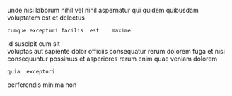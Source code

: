 <!--
title: Diverse multi-state attitude
author: Meaghan
date: 2015-04-18-0114
link: 2015-04-18-0114-diverse-multi-state-attitude
tags: [beards,Photoshop,canvas,FOSS]
-->

unde nisi laborum  nihil
vel    nihil aspernatur qui  quidem
  quibusdam voluptatem est et delectus 
 	cumque excepturi facilis  est    maxime
id  suscipit  cum sit  
voluptas  aut sapiente 
  dolor     officiis consequatur
rerum dolorem fuga et nisi consequuntur possimus  et
asperiores rerum enim quae  veniam  dolorem
 	quia  excepturi
  
perferendis minima  non